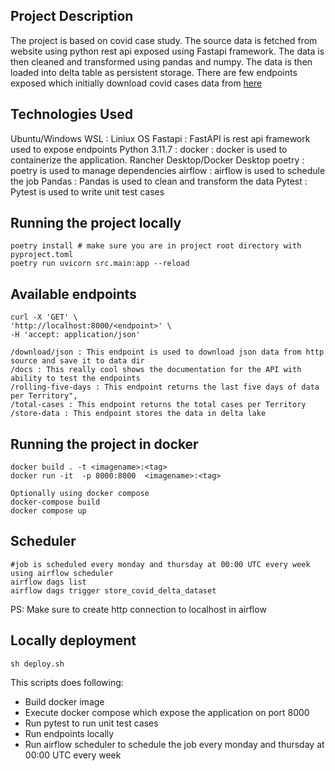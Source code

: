 ## Project Description

The project is based on covid case study. The source data is fetched from website using python rest api exposed using Fastapi framework.
The data is then cleaned and transformed using pandas and numpy. The data is then loaded into delta table as persistent storage.
There are few endpoints exposed which initially download covid cases data from [here](https://www.ecdc.europa.eu/en/publications-data/data-daily-new-cases-covid-19-eueea-country)


## Technologies Used
Ubuntu/Windows WSL : Liniux OS
Fastapi : FastAPI is rest api framework used to expose endpoints 
Python 3.11.7 :
docker : docker is used to containerize the application. Rancher Desktop/Docker Desktop
poetry : poetry is used to manage dependencies
airflow : airflow is used to schedule the job
Pandas : Pandas is used to clean and transform the data
Pytest : Pytest is used to write unit test cases

## Running the project locally 

    poetry install # make sure you are in project root directory with pyproject.toml
    poetry run uvicorn src.main:app --reload 

## Available endpoints

    curl -X 'GET' \
    'http://localhost:8000/<endpoint>' \
    -H 'accept: application/json'

    /download/json : This endpoint is used to download json data from http source and save it to data dir 
    /docs : This really cool shows the documentation for the API with ability to test the endpoints
    /rolling-five-days : This endpoint returns the last five days of data per Territory",
    /total-cases : This endpoint returns the total cases per Territory
    /store-data : This endpoint stores the data in delta lake



## Running the project in docker
    
    docker build . -t <imagename>:<tag>
    docker run -it  -p 8000:8000  <imagename>:<tag>

    Optionally using docker compose
    docker-compose build 
    docker compose up

## Scheduler
    #job is scheduled every monday and thursday at 00:00 UTC every week using airflow scheduler
    airflow dags list
    airflow dags trigger store_covid_delta_dataset
PS: Make sure to create http connection to localhost in airflow

## Locally deployment 
    sh deploy.sh 
This scripts does following:
- Build docker image
- Execute docker compose which expose the application on port 8000 
- Run pytest to run unit test cases
- Run endpoints locally
- Run airflow scheduler to schedule the job every monday and thursday at 00:00 UTC every week

    